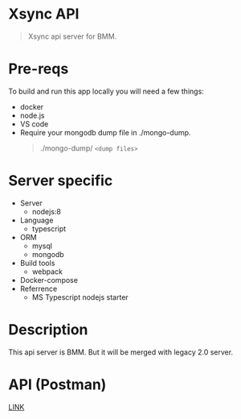 # Xsync API
> Xsync api server for BMM.

# Pre-reqs
To build and run this app locally you will need a few things:
- docker
- node.js
- VS code
- Require your mongodb dump file in ./mongo-dump.
    > ./mongo-dump/ `<dump files>`

# Server specific

- Server
    - nodejs:8
- Language
    - typescript
- ORM
    - mysql
    - mongodb
- Build tools
    - webpack
- Docker-compose
- Referrence
    - MS Typescript nodejs starter

# Description
This api server is BMM. But it will be merged with legacy 2.0 server.

# API (Postman)
[LINK](https://documenter.getpostman.com/view/105985/SVYjTNCo)
